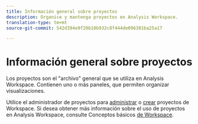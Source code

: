 ```yaml
---
title: Información general sobre proyectos
description: Organice y mantenga proyectos en Analysis Workspace.
translation-type: tm+mt
source-git-commit: 542d394e9f20b10b932c8f444de096381ba25a17

---
```



# Información general sobre proyectos

Los proyectos son el &quot;archivo&quot; general que se utiliza en Analysis Workspace. Contienen uno o más paneles, que permiten organizar visualizaciones.

Utilice el administrador de proyectos para [administrar](manage.md) o [crear](create.md) proyectos de Workspace. Si desea obtener más información sobre el uso de proyectos en Analysis Workspace, consulte Conceptos básicos [de Workspace](../../projects/workspace-basics.md).

